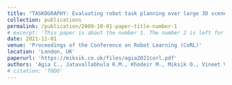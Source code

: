 ```yaml
---
title: "TASKOGRAPHY: Evaluating robot task planning over large 3D scene graphs"
collection: publications
permalink: /publication/2009-10-01-paper-title-number-1
# excerpt: 'This paper is about the number 1. The number 2 is left for future work.'
date: 2021-11-01
venue: 'Proceedings of the Conference on Robot Learning (CoRL)'
location: 'London, UK'
paperurl: 'https://miksik.co.uk/files/agia2021corl.pdf'
authors: 'Agia C., Jatavallabhula K.M., Khodeir M., Miksik O., Vineet V., Mukadam M., Paull L. and Shkurti F.'
# citation: 'TODO'
---
```

